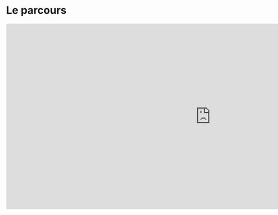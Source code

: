 # Le parcours

<iframe width="1100" height="500" src="https://controverses.github.io/transidentite/transparcours.html" frameborder="0" margin:0px align="left" allowfullscreen></iframe>
